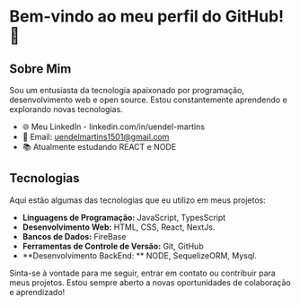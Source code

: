 # Bem-vindo ao meu perfil do GitHub! 👋

## Sobre Mim

Sou um entusiasta da tecnologia apaixonado por programação, desenvolvimento web e open source. Estou constantemente aprendendo e explorando novas tecnologias.

- 🌐 Meu LinkedIn - linkedin.com/in/uendel-martins
- 📧 Email: uendelmartins1501@gmail.com
- 📚 Atualmente estudando REACT e NODE

## Tecnologias

Aqui estão algumas das tecnologias que eu utilizo em meus projetos:

- **Linguagens de Programação:** JavaScript, TypesScript
- **Desenvolvimento Web:** HTML, CSS, React, NextJs.
- **Bancos de Dados:** FireBase
- **Ferramentas de Controle de Versão:** Git, GitHub
- **Desenvolvimento BackEnd: ** NODE, SequelizeORM, Mysql.



Sinta-se à vontade para me seguir, entrar em contato ou contribuir para meus projetos. Estou sempre aberto a novas oportunidades de colaboração e aprendizado!


